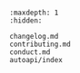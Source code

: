```{include} ../README.md
```

```{toctree}
:maxdepth: 1
:hidden:

changelog.md
contributing.md
conduct.md
autoapi/index
```
